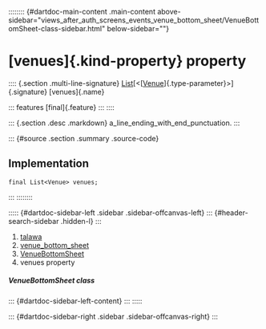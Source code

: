 :::::::: {#dartdoc-main-content .main-content above-sidebar="views_after_auth_screens_events_venue_bottom_sheet/VenueBottomSheet-class-sidebar.html" below-sidebar=""}
<div>

# [venues]{.kind-property} property

</div>

:::: {.section .multi-line-signature}
[List](https://api.flutter.dev/flutter/dart-core/List-class.html)[\<[[Venue](../../models_events_event_venue/Venue-class.html)]{.type-parameter}\>]{.signature}
[venues]{.name}

::: features
[final]{.feature}
:::
::::

::: {.section .desc .markdown}
a_line_ending_with_end_punctuation.
:::

::: {#source .section .summary .source-code}
## Implementation

``` language-dart
final List<Venue> venues;
```
:::
::::::::

::::: {#dartdoc-sidebar-left .sidebar .sidebar-offcanvas-left}
::: {#header-search-sidebar .hidden-l}
:::

1.  [talawa](../../index.html)
2.  [venue_bottom_sheet](../../views_after_auth_screens_events_venue_bottom_sheet/)
3.  [VenueBottomSheet](../../views_after_auth_screens_events_venue_bottom_sheet/VenueBottomSheet-class.html)
4.  venues property

##### VenueBottomSheet class

::: {#dartdoc-sidebar-left-content}
:::
:::::

::: {#dartdoc-sidebar-right .sidebar .sidebar-offcanvas-right}
:::
